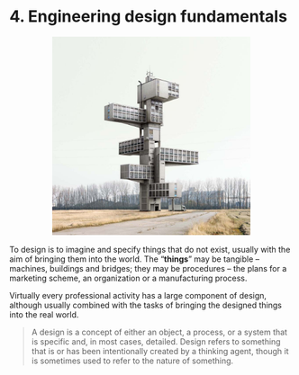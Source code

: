 # 4. Engineering design fundamentals

<div style="text-align: center;">
  <img src="./images/22.jpg" alt="Chapter 4" width="70%">
</div>

To design is to imagine and specify things that do not exist, usually with the aim of bringing them into the world. The “**things**” may be tangible – machines, buildings and bridges; they may be procedures – the plans for a marketing scheme, an organization or a manufacturing process.

<!--more-->

Virtually every professional activity has a large component of design, although usually combined with the tasks of bringing the designed things into the real world.

> A design is a concept of either an object, a process, or a system that is specific and, in most cases, detailed. Design refers to something that is or has been intentionally created by a thinking agent, though it is sometimes used to refer to the nature of something.
